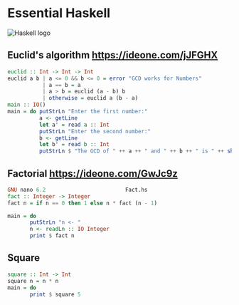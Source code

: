 # Essential Haskell

![Haskell logo](https://raw.githubusercontent.com/abrahamcalf/programming-languages-logos/master/src/haskell/haskell.svg)

## Euclid's algorithm https://ideone.com/jJFGHX

```haskell
euclid :: Int -> Int -> Int
euclid a b | a <= 0 && b <= 0 = error "GCD works for Numbers"
           | a == b = a
           | a > b = euclid (a - b) b
           | otherwise = euclid a (b - a)
main :: IO()
main = do putStrLn "Enter the first number:"
          a <- getLine
          let a' = read a :: Int
          putStrLn "Enter the second number:"
          b <- getLine
          let b' = read b :: Int
          putStrLn $ "The GCD of " ++ a ++ " and " ++ b ++ " is " ++ show (euclid a' b')

```

## Factorial https://ideone.com/GwJc9z

```haskell
GNU nano 6.2                         Fact.hs                            M     
fact :: Integer -> Integer
fact n = if n == 0 then 1 else n * fact (n - 1)

main = do 
       putStrLn "n <- "
       n <- readLn :: IO Integer
       print $ fact n

```

## Square

```Haskell
square :: Int -> Int
square n = n * n
main = do 
       print $ square 5
```

